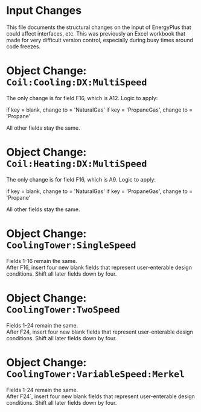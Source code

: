 Input Changes
=============

This file documents the structural changes on the input of EnergyPlus that could affect interfaces, etc. 
This was previously an Excel workbook that made for very difficult version control, especially during busy times around code freezes.

# Object Change: `Coil:Cooling:DX:MultiSpeed`

The only change is for field F16, which is A12.  Logic to apply:

if key = blank, change to = 'NaturalGas'
if key = 'PropaneGas', change to = 'Propane'

All other fields stay the same.

# Object Change: `Coil:Heating:DX:MultiSpeed`

The only change is for field F16, which is A9.  Logic to apply:

if key = blank, change to = 'NaturalGas'
if key = 'PropaneGas', change to = 'Propane'

All other fields stay the same.

# Object Change: `CoolingTower:SingleSpeed`

Fields 1-16 remain the same.  
After F16, insert four new blank fields that represent user-enterable design conditions. 
Shift all later fields down by four.

# Object Change: `CoolingTower:TwoSpeed`

Fields 1-24 remain the same.  
After F24, insert four new blank fields that represent user-enterable design conditions. 
Shift all later fields down by four.

# Object Change: `CoolingTower:VariableSpeed:Merkel`

Fields 1-24 remain the same.  
After F24`, insert four new blank fields that represent user-enterable design conditions. 
Shift all later fields down by four.





